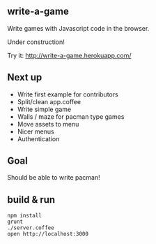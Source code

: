 ## write-a-game

Write games with Javascript code in the browser.

Under construction!

Try it: http://write-a-game.herokuapp.com/

## Next up

- Write first example for contributors
- Split/clean app.coffee
- Write simple game
- Walls / maze for pacman type games
- Move assets to menu
- Nicer menus
- Authentication

## Goal

Should be able to write pacman!

## build & run

    npm install
    grunt
    ./server.coffee
    open http://localhost:3000
